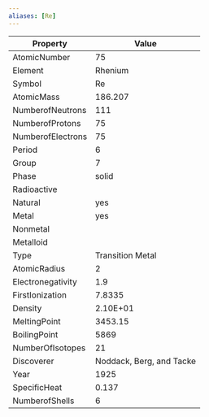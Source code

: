 ```yaml
---
aliases: [Re]
---
```


| Property          | Value                    |
| ----------------- | ------------------------ |
| AtomicNumber      | 75                       |
| Element           | Rhenium                  |
| Symbol            | Re                       |
| AtomicMass        | 186.207                  |
| NumberofNeutrons  | 111                      |
| NumberofProtons   | 75                       |
| NumberofElectrons | 75                       |
| Period            | 6                        |
| Group             | 7                        |
| Phase             | solid                    |
| Radioactive       |                          |
| Natural           | yes                      |
| Metal             | yes                      |
| Nonmetal          |                          |
| Metalloid         |                          |
| Type              | Transition Metal         |
| AtomicRadius      | 2                        |
| Electronegativity | 1.9                      |
| FirstIonization   | 7.8335                   |
| Density           | 2.10E+01                 |
| MeltingPoint      | 3453.15                  |
| BoilingPoint      | 5869                     |
| NumberOfIsotopes  | 21                       |
| Discoverer        | Noddack, Berg, and Tacke |
| Year              | 1925                     |
| SpecificHeat      | 0.137                    |
| NumberofShells    | 6                        |
